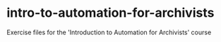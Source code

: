 # intro-to-automation-for-archivists
Exercise files for the 'Introduction to Automation for Archivists' course
